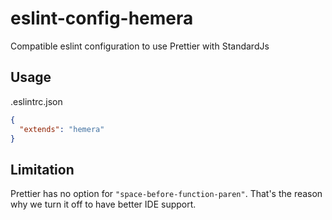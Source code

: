 # eslint-config-hemera

Compatible eslint configuration to use Prettier with StandardJs

## Usage

.eslintrc.json
```json
{
  "extends": "hemera"
}

```

## Limitation

Prettier has no option for `"space-before-function-paren"`. That's the reason why we turn it off to have better IDE support.
